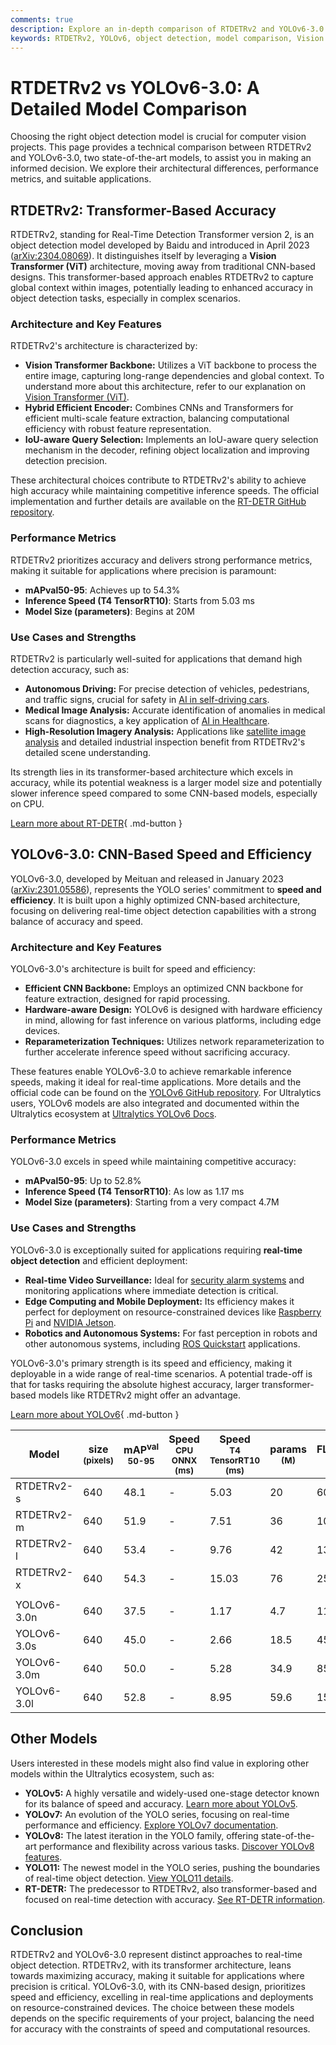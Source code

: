 ```yaml
---
comments: true
description: Explore an in-depth comparison of RTDETRv2 and YOLOv6-3.0. Learn about architecture, performance, and use cases to choose the right object detection model.
keywords: RTDETRv2, YOLOv6, object detection, model comparison, Vision Transformer, CNN, real-time AI, AI in computer vision, Ultralytics, accuracy vs speed
---
```


# RTDETRv2 vs YOLOv6-3.0: A Detailed Model Comparison

Choosing the right object detection model is crucial for computer vision projects. This page provides a technical comparison between RTDETRv2 and YOLOv6-3.0, two state-of-the-art models, to assist you in making an informed decision. We explore their architectural differences, performance metrics, and suitable applications.

<script async src="https://cdn.jsdelivr.net/npm/chart.js"></script>
<script defer src="../../javascript/benchmark.js"></script>

<canvas id="modelComparisonChart" width="1024" height="400" active-models='["RTDETRv2", "YOLOv6-3.0"]'></canvas>

## RTDETRv2: Transformer-Based Accuracy

RTDETRv2, standing for Real-Time Detection Transformer version 2, is an object detection model developed by Baidu and introduced in April 2023 ([arXiv:2304.08069](https://arxiv.org/abs/2304.08069)). It distinguishes itself by leveraging a **Vision Transformer (ViT)** architecture, moving away from traditional CNN-based designs. This transformer-based approach enables RTDETRv2 to capture global context within images, potentially leading to enhanced accuracy in object detection tasks, especially in complex scenarios.

### Architecture and Key Features

RTDETRv2's architecture is characterized by:

- **Vision Transformer Backbone:** Utilizes a ViT backbone to process the entire image, capturing long-range dependencies and global context. To understand more about this architecture, refer to our explanation on [Vision Transformer (ViT)](https://www.ultralytics.com/glossary/vision-transformer-vit).
- **Hybrid Efficient Encoder:** Combines CNNs and Transformers for efficient multi-scale feature extraction, balancing computational efficiency with robust feature representation.
- **IoU-aware Query Selection:** Implements an IoU-aware query selection mechanism in the decoder, refining object localization and improving detection precision.

These architectural choices contribute to RTDETRv2's ability to achieve high accuracy while maintaining competitive inference speeds. The official implementation and further details are available on the [RT-DETR GitHub repository](https://github.com/lyuwenyu/RT-DETR/tree/main/rtdetrv2_pytorch).

### Performance Metrics

RTDETRv2 prioritizes accuracy and delivers strong performance metrics, making it suitable for applications where precision is paramount:

- **mAPval50-95**: Achieves up to 54.3%
- **Inference Speed (T4 TensorRT10)**: Starts from 5.03 ms
- **Model Size (parameters)**: Begins at 20M

### Use Cases and Strengths

RTDETRv2 is particularly well-suited for applications that demand high detection accuracy, such as:

- **Autonomous Driving:** For precise detection of vehicles, pedestrians, and traffic signs, crucial for safety in [AI in self-driving cars](https://www.ultralytics.com/solutions/ai-in-self-driving).
- **Medical Image Analysis:** Accurate identification of anomalies in medical scans for diagnostics, a key application of [AI in Healthcare](https://www.ultralytics.com/solutions/ai-in-healthcare).
- **High-Resolution Imagery Analysis:** Applications like [satellite image analysis](https://www.ultralytics.com/glossary/satellite-image-analysis) and detailed industrial inspection benefit from RTDETRv2's detailed scene understanding.

Its strength lies in its transformer-based architecture which excels in accuracy, while its potential weakness is a larger model size and potentially slower inference speed compared to some CNN-based models, especially on CPU.

[Learn more about RT-DETR](https://docs.ultralytics.com/models/rtdetr/){ .md-button }

## YOLOv6-3.0: CNN-Based Speed and Efficiency

YOLOv6-3.0, developed by Meituan and released in January 2023 ([arXiv:2301.05586](https://arxiv.org/abs/2301.05586)), represents the YOLO series' commitment to **speed and efficiency**. It is built upon a highly optimized CNN-based architecture, focusing on delivering real-time object detection capabilities with a strong balance of accuracy and speed.

### Architecture and Key Features

YOLOv6-3.0's architecture is built for speed and efficiency:

- **Efficient CNN Backbone:** Employs an optimized CNN backbone for feature extraction, designed for rapid processing.
- **Hardware-aware Design:** YOLOv6 is designed with hardware efficiency in mind, allowing for fast inference on various platforms, including edge devices.
- **Reparameterization Techniques:** Utilizes network reparameterization to further accelerate inference speed without sacrificing accuracy.

These features enable YOLOv6-3.0 to achieve remarkable inference speeds, making it ideal for real-time applications. More details and the official code can be found on the [YOLOv6 GitHub repository](https://github.com/meituan/YOLOv6). For Ultralytics users, YOLOv6 models are also integrated and documented within the Ultralytics ecosystem at [Ultralytics YOLOv6 Docs](https://docs.ultralytics.com/models/yolov6/).

### Performance Metrics

YOLOv6-3.0 excels in speed while maintaining competitive accuracy:

- **mAPval50-95**: Up to 52.8%
- **Inference Speed (T4 TensorRT10)**: As low as 1.17 ms
- **Model Size (parameters)**: Starting from a very compact 4.7M

### Use Cases and Strengths

YOLOv6-3.0 is exceptionally suited for applications requiring **real-time object detection** and efficient deployment:

- **Real-time Video Surveillance:** Ideal for [security alarm systems](https://docs.ultralytics.com/guides/security-alarm-system/) and monitoring applications where immediate detection is critical.
- **Edge Computing and Mobile Deployment:** Its efficiency makes it perfect for deployment on resource-constrained devices like [Raspberry Pi](https://docs.ultralytics.com/guides/raspberry-pi/) and [NVIDIA Jetson](https://docs.ultralytics.com/guides/nvidia-jetson/).
- **Robotics and Autonomous Systems:** For fast perception in robots and other autonomous systems, including [ROS Quickstart](https://docs.ultralytics.com/guides/ros-quickstart/) applications.

YOLOv6-3.0's primary strength is its speed and efficiency, making it deployable in a wide range of real-time scenarios. A potential trade-off is that for tasks requiring the absolute highest accuracy, larger transformer-based models like RTDETRv2 might offer an advantage.

[Learn more about YOLOv6](https://docs.ultralytics.com/models/yolov6/){ .md-button }

| Model       | size<br><sup>(pixels) | mAP<sup>val<br>50-95 | Speed<br><sup>CPU ONNX<br>(ms) | Speed<br><sup>T4 TensorRT10<br>(ms) | params<br><sup>(M) | FLOPs<br><sup>(B) |
| ----------- | --------------------- | -------------------- | ------------------------------ | ----------------------------------- | ------------------ | ----------------- |
| RTDETRv2-s  | 640                   | 48.1                 | -                              | 5.03                                | 20                 | 60                |
| RTDETRv2-m  | 640                   | 51.9                 | -                              | 7.51                                | 36                 | 100               |
| RTDETRv2-l  | 640                   | 53.4                 | -                              | 9.76                                | 42                 | 136               |
| RTDETRv2-x  | 640                   | 54.3                 | -                              | 15.03                               | 76                 | 259               |
|             |                       |                      |                                |                                     |                    |                   |
| YOLOv6-3.0n | 640                   | 37.5                 | -                              | 1.17                                | 4.7                | 11.4              |
| YOLOv6-3.0s | 640                   | 45.0                 | -                              | 2.66                                | 18.5               | 45.3              |
| YOLOv6-3.0m | 640                   | 50.0                 | -                              | 5.28                                | 34.9               | 85.8              |
| YOLOv6-3.0l | 640                   | 52.8                 | -                              | 8.95                                | 59.6               | 150.7             |

## Other Models

Users interested in these models might also find value in exploring other models within the Ultralytics ecosystem, such as:

- **YOLOv5:** A highly versatile and widely-used one-stage detector known for its balance of speed and accuracy. [Learn more about YOLOv5](https://docs.ultralytics.com/models/yolov5/).
- **YOLOv7:** An evolution of the YOLO series, focusing on real-time performance and efficiency. [Explore YOLOv7 documentation](https://docs.ultralytics.com/models/yolov7/).
- **YOLOv8:** The latest iteration in the YOLO family, offering state-of-the-art performance and flexibility across various tasks. [Discover YOLOv8 features](https://docs.ultralytics.com/models/yolov8/).
- **YOLO11:** The newest model in the YOLO series, pushing the boundaries of real-time object detection. [View YOLO11 details](https://docs.ultralytics.com/models/yolo11/).
- **RT-DETR:** The predecessor to RTDETRv2, also transformer-based and focused on real-time detection with accuracy. [See RT-DETR information](https://docs.ultralytics.com/models/rtdetr/).

## Conclusion

RTDETRv2 and YOLOv6-3.0 represent distinct approaches to real-time object detection. RTDETRv2, with its transformer architecture, leans towards maximizing accuracy, making it suitable for applications where precision is critical. YOLOv6-3.0, with its CNN-based design, prioritizes speed and efficiency, excelling in real-time applications and deployments on resource-constrained devices. The choice between these models depends on the specific requirements of your project, balancing the need for accuracy with the constraints of speed and computational resources.
